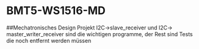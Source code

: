 # BMT5-WS1516-MD
##Mechatronisches Design Projekt
I2C->slave_receiver und I2C-> master_writer_receiver sind die wichtigen programme, der Rest sind Tests die noch entfernt werden müssen

